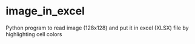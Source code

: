 # image_in_excel
Python program to read image (128x128) and put it in excel (XLSX) file by highlighting cell colors
